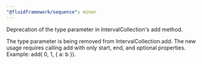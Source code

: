 ```yaml
---
"@fluidframework/sequence": minor
---
```


Deprecation of the type parameter in IntervalCollection's add method.

The type parameter is being removed from IntervalCollection.add. The new usage requires calling add with only start, end, and optional properties.
Example: add( 0, 1, { a: b }).
